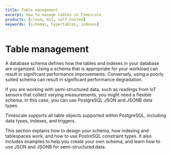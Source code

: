 ```yaml
---
title: Table management
excerpt: How to manage tables in Timescale
products: [cloud, mst, self_hosted]
keywords: [schemas, hypertables, indexes]
---
```


# Table management

A database schema defines how the tables and indexes in your database are
organized. Using a schema that is appropriate for your workload can result in
significant performance improvements. Conversely, using a poorly suited schema
can result in significant performance degradation.

If you are working with semi-structured data, such as readings from IoT sensors
that collect varying measurements, you might need a flexible schema. In this
case, you can use PostgreSQL JSON and JSONB data types.

Timescale supports all table objects supported within PostgreSQL, including
data types, indexes, and triggers.

This section explains how to design your schema, how indexing and tablespaces
work, and how to use PostreSQL constraint types. It also includes examples to
help you create your own schema, and learn how to use JSON and JSONB for
semi-structured data.
